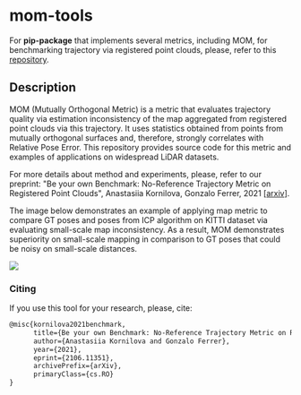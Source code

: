 # mom-tools

For **pip-package** that implements several metrics, including MOM, for benchmarking trajectory via registered point clouds, please, refer to this [repository](https://github.com/anastasiia-kornilova/map_metrics).

## Description
MOM (Mutually Orthogonal Metric) is a metric that evaluates trajectory quality via estimation inconsistency of the map aggregated from registered point clouds via this trajectory. It uses statistics obtained from points from mutually orthogonal surfaces and, therefore, strongly correlates with Relative Pose Error. This repository provides source code for this metric and examples of applications on widespread LiDAR datasets.



For more details about method and experiments, please, refer to our preprint: "Be your own Benchmark: No-Reference Trajectory Metric on Registered Point Clouds", Anastasiia Kornilova, Gonzalo Ferrer, 2021 [[arxiv]](https://arxiv.org/abs/2106.11351).



The image below demonstrates an example of applying map metric to compare GT poses and poses from ICP algorithm on KITTI dataset via evaluating small-scale map inconsistency.  As a result, MOM demonstrates superiority on small-scale mapping in comparison to GT poses that could be noisy on small-scale distances.

![](fig/teaser.png)

### Citing

If you use this tool for your research, please, cite:

```latex
@misc{kornilova2021benchmark,
      title={Be your own Benchmark: No-Reference Trajectory Metric on Registered Point Clouds}, 
      author={Anastasiia Kornilova and Gonzalo Ferrer},
      year={2021},
      eprint={2106.11351},
      archivePrefix={arXiv},
      primaryClass={cs.RO}
}
```
